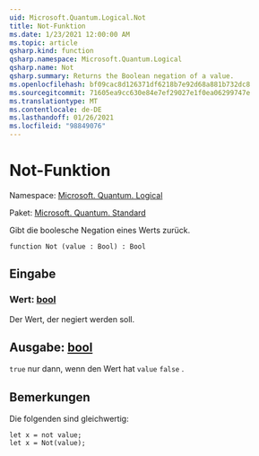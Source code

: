 ```yaml
---
uid: Microsoft.Quantum.Logical.Not
title: Not-Funktion
ms.date: 1/23/2021 12:00:00 AM
ms.topic: article
qsharp.kind: function
qsharp.namespace: Microsoft.Quantum.Logical
qsharp.name: Not
qsharp.summary: Returns the Boolean negation of a value.
ms.openlocfilehash: bf09cac8d126371df6218b7e92d68a881b732dc8
ms.sourcegitcommit: 71605ea9cc630e84e7ef29027e1f0ea06299747e
ms.translationtype: MT
ms.contentlocale: de-DE
ms.lasthandoff: 01/26/2021
ms.locfileid: "98849076"
---
```

# <a name="not-function"></a>Not-Funktion

Namespace: [Microsoft. Quantum. Logical](xref:Microsoft.Quantum.Logical)

Paket: [Microsoft. Quantum. Standard](https://nuget.org/packages/Microsoft.Quantum.Standard)


Gibt die boolesche Negation eines Werts zurück.

```qsharp
function Not (value : Bool) : Bool
```


## <a name="input"></a>Eingabe

### <a name="value--bool"></a>Wert: [bool](xref:microsoft.quantum.lang-ref.bool)

Der Wert, der negiert werden soll.



## <a name="output--bool"></a>Ausgabe: [bool](xref:microsoft.quantum.lang-ref.bool)

`true` nur dann, wenn den Wert hat `value` `false` .

## <a name="remarks"></a>Bemerkungen

Die folgenden sind gleichwertig:

```qsharp
let x = not value;
let x = Not(value);
```